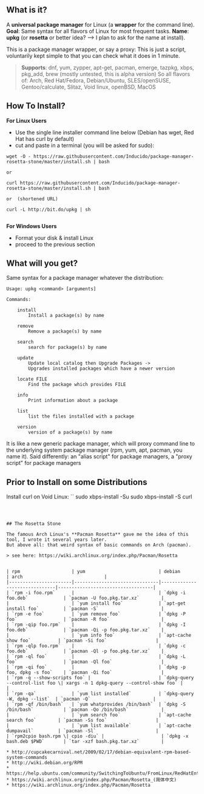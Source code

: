 
## What is it?

A **universal package manager** for Linux (a **wrapper** for the command line).
**Goal**: Same syntax for all flavors of Linux for most frequent tasks.
**Name**: **upkg**  (or **rosetta** or better idea?  --> I plan to ask for the name at install).

This is a package manager wrapper, or say a proxy: This is just a script, voluntarily kept simple to that you can check what it does in 1 minute.

> **Supports**:  dnf, yum, zypper, apt-get, pacman, emerge, tazpkg, xbps, pkg_add, brew (mostly untested, this is alpha version)
> So all flavors of: Arch, Red Hat/Fedora, Debian/Ubuntu, SLES/openSUSE, Gentoo/calculate, Slitaz, Void linux, openBSD, MacOS

## How To Install?

**For Linux Users**
- Use the single line installer command line below (Debian has wget, Red Hat has curl by default)
- cut and paste in a terminal (you will be asked for sudo):

```
wget -O - https://raw.githubusercontent.com/Inducido/package-manager-rosetta-stone/master/install.sh | bash

or

curl https://raw.githubusercontent.com/Inducido/package-manager-rosetta-stone/master/install.sh | bash

or  (shortened URL)

curl -L http://bit.do/upkg | sh


```

**For Windows Users**
- Format your disk & install Linux
- proceed to the previous section

## What will you get?

Same syntax for a package manager whatever the distribution:

```
Usage: upkg <command> [arguments]

Commands:

	install
		Install a package(s) by name

	remove
		Remove a package(s) by name

	search
		search for package(s) by name

	update
		Update local catalog then Upgrade Packages ->
		Upgrades installed packages which have a newer version

	locate FILE
		Find the package which provides FILE

	info
		Print information about a package

	list
		list the files installed with a package

	version
		version of a package(s) by name

```
It is like a new generic package manager, which will proxy command line to the underlying system package manager (rpm, yum, apt, pacman, you name it).
Said differently: an "alias script" for package managers, a "proxy script" for package managers


## Prior to Install on some Distributions

Install curl on Void Linux:
``
	sudo xbps-install -Su
	sudo xbps-install -S curl
```



## The Rosetta Stone

The famous Arch Linux's **Pacman Rosetta** gave me the idea of this tool, I wrote it several years later.
But above all: that weird syntax of basic commands on Arch (pacman).

> see here: https://wiki.archlinux.org/index.php/Pacman/Rosetta


| rpm                   | yum                           | debian                        | arch                              |
|-----------------------|-------------------------------|-------------------------------|-----------------------------------|
| `rpm -i foo.rpm`      |                               | `dpkg -i foo.deb`             | `pacman -U foo.pkg.tar.xz`        |
|                       | `yum install foo`             | `apt-get install foo`         | `pacman -S`                       |
| `rpm -e foo`          | `yum remove foo`              | `dpkg -P foo`                 | `pacman -R foo`                   |
| `rpm -qip foo.rpm`    |                               | `dpkg -I foo.deb`             | `pacman -Qi -p foo.pkg.tar.xz`    |
|                       | `yum info foo`                | `apt-cache show foo`          | `pacman -Si foo`                  |
| `rpm -qlp foo.rpm`    |                               | `dpkg -c foo.deb`             | `pacman -Ql -p foo.pkg.tar.xz`    |
| `rpm -ql foo`         |                               | `dpkg -L foo`                 | `pacman -Ql foo`                  |
| `rpm -qi foo`         |                               | `dpkg -p foo, dpkg -s foo`    | `pacman -Qi foo`                  |
| `rpm -q --show-scripts foo` |                         | `dpkg-query --control-list foo \| xargs -n 1 dpkg-query --control-show foo` |                        |
| `rpm -qa`             | `yum list installed`          | `dpkg-query -W, dpkg --list`  | `pacman -Q`                       |
| `rpm -qf /bin/bash`   | `yum whatprovides /bin/bash`  | `dpkg -S /bin/bash`           | `pacman -Qo /bin/bash`            |
|                       | `yum search foo`              | `apt-cache search foo`        | `pacman -Ss foo`                  |
|                       | `yum list available`          | `apt-cache dumpavail`         | `pacman -Sl`                      |
| `rpm2cpio bash.rpm \| cpio -diu` |                     | `dpkg -x bash.deb $PWD`       | `tar -xzf bash.pkg.tar.xz`        |

* http://cupcakecarnival.net/2009/02/17/debian-equivalent-rpm-based-system-commands
* http://wiki.debian.org/RPM
* https://help.ubuntu.com/community/SwitchingToUbuntu/FromLinux/RedHatEnterpriseLinuxAndFedora
* https://wiki.archlinux.org/index.php/Pacman/Rosetta_(简体中文)
* https://wiki.archlinux.org/index.php/Pacman/Rosetta
